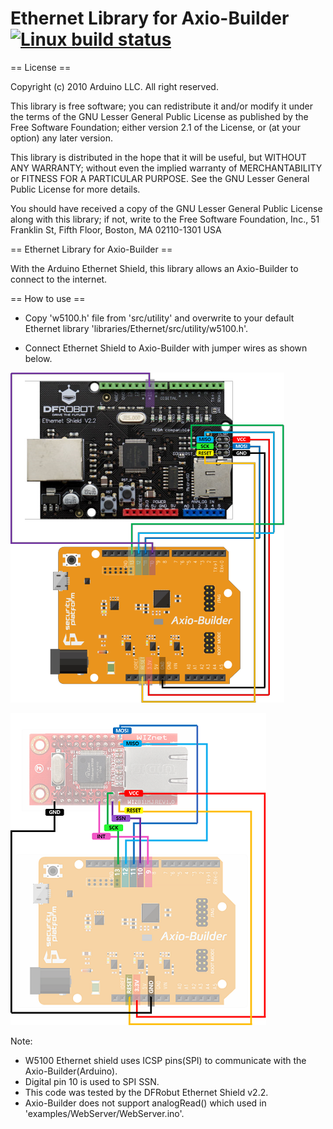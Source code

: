Ethernet Library for Axio-Builder [![Linux build status](https://travis-ci.org/sp-axio/Arduino_Ethernet_for_Axio.svg?branch=master)](https://travis-ci.org/sp-axio/Arduino_Ethernet_for_Axio)
=================================


== License ==

Copyright (c) 2010 Arduino LLC. All right reserved.

This library is free software; you can redistribute it and/or
modify it under the terms of the GNU Lesser General Public
License as published by the Free Software Foundation; either
version 2.1 of the License, or (at your option) any later version.

This library is distributed in the hope that it will be useful,
but WITHOUT ANY WARRANTY; without even the implied warranty of
MERCHANTABILITY or FITNESS FOR A PARTICULAR PURPOSE. See the GNU
Lesser General Public License for more details.

You should have received a copy of the GNU Lesser General Public
License along with this library; if not, write to the Free Software
Foundation, Inc., 51 Franklin St, Fifth Floor, Boston, MA 02110-1301 USA

== Ethernet Library for Axio-Builder ==

With the Arduino Ethernet Shield, this library allows an Axio-Builder to connect to the internet.


== How to use ==

* Copy 'w5100.h' file from 'src/utility' and overwrite to your default Ethernet library 'libraries/Ethernet/src/utility/w5100.h'.

* Connect Ethernet Shield to Axio-Builder with jumper wires as shown below.

![w5100 arduino shield](https://raw.githubusercontent.com/sp-axio/Arduino_Ethernet_for_Axio/master/eth_w5100_axio.png "w5100 Ethernet shield connect to Axio-Builder")

![w5100 arduino module](https://raw.githubusercontent.com/sp-axio/Arduino_Ethernet_for_Axio/master/wiz811mj_ab.png "w5100 Ethernet module connect to Axio-Builder")

Note:
* W5100 Ethernet shield uses ICSP pins(SPI) to communicate with the Axio-Builder(Arduino).
* Digital pin 10 is used to SPI SSN.
* This code was tested by the DFRobut Ethernet Shield v2.2.
* Axio-Builder does not support analogRead() which used in 'examples/WebServer/WebServer.ino'.
